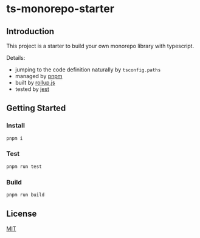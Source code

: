 # ts-monorepo-starter

## Introduction

This project is a starter to build your own monorepo library with typescript. 

Details:

- jumping to the code definition naturally by `tsconfig.paths`
- managed by [pnpm](https://pnpm.io/)
- built by [rollup.js](https://rollupjs.org)
- tested by [jest](https://jestjs.io)

## Getting Started

### Install

```bash
pnpm i
```

### Test
```bash
pnpm run test
```

### Build
```bash
pnpm run build
```

## License

[MIT](https://opensource.org/licenses/MIT)
